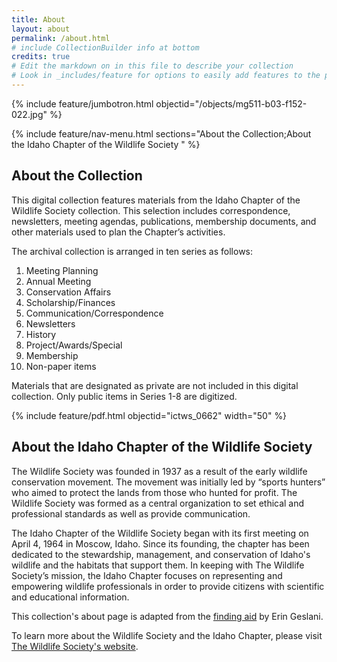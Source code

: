 ```yaml
---
title: About
layout: about
permalink: /about.html
# include CollectionBuilder info at bottom
credits: true
# Edit the markdown on in this file to describe your collection
# Look in _includes/feature for options to easily add features to the page
---
```


{% include feature/jumbotron.html objectid="/objects/mg511-b03-f152-022.jpg" %} 

{% include feature/nav-menu.html sections="About the Collection;About the Idaho Chapter of the Wildlife Society " %}

## About the Collection

This digital collection features materials from the Idaho Chapter of the Wildlife Society collection. This selection includes correspondence, newsletters, meeting agendas, publications, membership documents, and other materials used to plan the Chapter’s activities. 

The archival collection is arranged in ten series as follows: 
1. Meeting Planning
2. Annual Meeting
3. Conservation Affairs 
4. Scholarship/Finances
5. Communication/Correspondence
6. Newsletters
7. History
8. Project/Awards/Special
9. Membership
10. Non-paper items

Materials that are designated as private are not included in this digital collection. Only public items in Series 1-8 are digitized. 

{% include feature/pdf.html objectid="ictws_0662" width="50" %}

## About the Idaho Chapter of the Wildlife Society

The Wildlife Society was founded in 1937 as a result of the early wildlife conservation movement. The movement was initially led by “sports hunters” who aimed to protect the lands from those who hunted for profit. The Wildlife Society was formed as a central organization to set ethical and professional standards as well as provide communication. 

The Idaho Chapter of the Wildlife Society began with its first meeting on April 4, 1964 in Moscow, Idaho. Since its founding, the chapter has been dedicated to the stewardship, management, and conservation of Idaho's wildlife and the habitats that support them. In keeping with The Wildlife Society’s mission, the Idaho Chapter focuses on representing and empowering wildlife professionals in order to provide citizens with scientific and educational information.

This collection's about page is adapted from the [finding aid](https://archiveswest.orbiscascade.org/ark:80444/xv515081) by Erin Geslani.

To learn more about the Wildlife Society and the Idaho Chapter, please visit [The Wildlife Society's website](https://wildlife.org/). 
